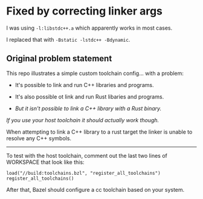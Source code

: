 
# Fixed by correcting linker args

I was using `-l:libstdc++.a` which apparently works in most cases.

I replaced that with `-Bstatic -lstdc++ -Bdynamic`.


## Original problem statement


This repo illustrates a simple custom toolchain config... with a problem:

- It's possible to link and run C++ libraries and programs.

- It's also possible ot link and run Rust libaries and programs.

- *But it isn't possible to link a C++ library with a Rust binary.*


_If you use your host toolchain it should actually work though._

When attempting to link a C++ library to a rust target the linker is unable to resolve any C++ symbols.


---

To test with the host toolchain, comment out the last two lines of WORKSPACE that look like this:

```
load("//build:toolchains.bzl", "register_all_toolchains")
register_all_toolchains()
```

After that, Bazel should configure a cc toolchain based on your system.

